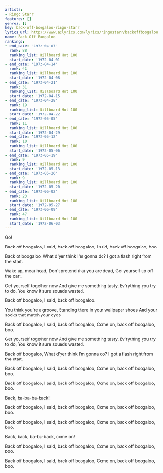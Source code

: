 ```yaml
---
artists:
- Ringo Starr
features: []
genres: []
key: back-off-boogaloo-ringo-starr
lyrics_url: https://www.azlyrics.com/lyrics/ringostarr/backoffboogaloo.html
name: Back Off Boogaloo
rankings:
- end_date: '1972-04-07'
  rank: 88
  ranking_list: Billboard Hot 100
  start_date: '1972-04-01'
- end_date: '1972-04-14'
  rank: 42
  ranking_list: Billboard Hot 100
  start_date: '1972-04-08'
- end_date: '1972-04-21'
  rank: 31
  ranking_list: Billboard Hot 100
  start_date: '1972-04-15'
- end_date: '1972-04-28'
  rank: 19
  ranking_list: Billboard Hot 100
  start_date: '1972-04-22'
- end_date: '1972-05-05'
  rank: 11
  ranking_list: Billboard Hot 100
  start_date: '1972-04-29'
- end_date: '1972-05-12'
  rank: 10
  ranking_list: Billboard Hot 100
  start_date: '1972-05-06'
- end_date: '1972-05-19'
  rank: 9
  ranking_list: Billboard Hot 100
  start_date: '1972-05-13'
- end_date: '1972-05-26'
  rank: 9
  ranking_list: Billboard Hot 100
  start_date: '1972-05-20'
- end_date: '1972-06-02'
  rank: 23
  ranking_list: Billboard Hot 100
  start_date: '1972-05-27'
- end_date: '1972-06-09'
  rank: 47
  ranking_list: Billboard Hot 100
  start_date: '1972-06-03'
---
```


Go!

Back off boogaloo,
I said, back off boogaloo,
I said, back off boogaloo, boo.

Back of boogaloo,
What d'yer think I'm gonna do?
I got a flash right from the start.

Wake up, meat head,
Don't pretend that you are dead,
Get yourself up off the cart.

Get yourself together now
And give me something tasty.
Ev'rything you try to do,
You know it sure sounds wasted.

Back off boogaloo,
I said, back off boogaloo.

You think you're a groove,
Standing there in your wallpaper shoes
And your socks that match your eyes.

Back off boogaloo,
I said, back off boogaloo,
Come on, back off boogaloo, boo.

Get yourself together now
And give me something tasty.
Ev'rything you try to do,
You know it sure sounds wasted.

Back off boogaloo,
What d'yer think I'm gonna do?
I got a flash right from the start.

Back off boogaloo,
I said, back off boogaloo,
Come on, back off boogaloo, boo.

Back off boogaloo,
I said, back off boogaloo,
Come on, back off boogaloo, boo.

Back, ba-ba-ba-back!

Back off boogaloo,
I said, back off boogaloo,
Come on, back off boogaloo, boo.

Back off boogaloo,
I said, back off boogaloo,
Come on, back off boogaloo, boo.

Back, back, ba-ba-back, come on!

Back off boogaloo,
I said, back off boogaloo,
Come on, back off boogaloo, boo.

Back off boogaloo,
I said, back off boogaloo,
Come on, back off boogaloo, boo.



